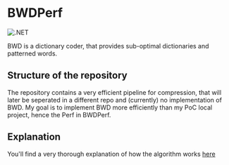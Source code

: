 # BWDPerf

![.NET](https://github.com/Mitiko/BWDPerf/workflows/.NET/badge.svg)

BWD is a dictionary coder, that provides sub-optimal dictionaries and patterned words.

## Structure of the repository

The repository contains a very efficient pipeline for compression, that will later be seperated in a different repo and (currently) no implementation of BWD. My goal is to implement BWD more efficiently than my PoC local project, hence the Perf in BWDPerf.

## Explanation

You'll find a very thorough explanation of how the algorithm works
[here](https://mitiko.github.io/BWDPerf)
